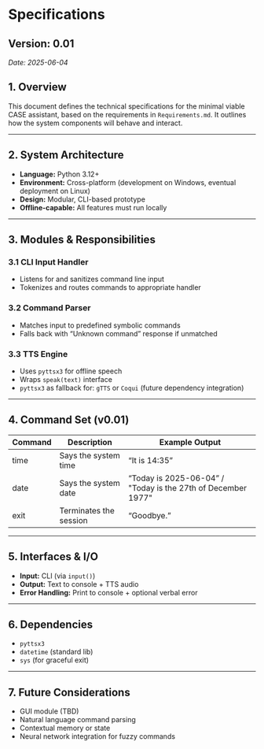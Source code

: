 # Specifications

## Version: 0.01
*Date: 2025-06-04*

## 1. Overview

This document defines the technical specifications for the minimal viable CASE assistant, based on the requirements in `Requirements.md`. It outlines how the system components will behave and interact.

---

## 2. System Architecture

- **Language:** Python 3.12+
- **Environment:** Cross-platform (development on Windows, eventual deployment on Linux)
- **Design:** Modular, CLI-based prototype
- **Offline-capable:** All features must run locally

---

## 3. Modules & Responsibilities

### 3.1 CLI Input Handler
- Listens for and sanitizes command line input
- Tokenizes and routes commands to appropriate handler

### 3.2 Command Parser
- Matches input to predefined symbolic commands
- Falls back with “Unknown command” response if unmatched

### 3.3 TTS Engine
- Uses `pyttsx3` for offline speech
- Wraps `speak(text)` interface
-  `pyttsx3` as fallback for: `gTTS` or `Coqui` (future dependency integration)

---

## 4. Command Set (v0.01)

| Command | Description             | Example Output          |
|---------|-------------------------|--------------------------|
| time    | Says the system time     | “It is 14:35”            |
| date    | Says the system date     | “Today is 2025-06-04” / "Today is the 27th of December 1977"   |
| exit    | Terminates the session   | “Goodbye.”               |

---

## 5. Interfaces & I/O

- **Input:** CLI (via `input()`)
- **Output:** Text to console + TTS audio
- **Error Handling:** Print to console + optional verbal error

---

## 6. Dependencies

- `pyttsx3`
- `datetime` (standard lib)
- `sys` (for graceful exit)

---

## 7. Future Considerations

- GUI module (TBD)
- Natural language command parsing
- Contextual memory or state
- Neural network integration for fuzzy commands

